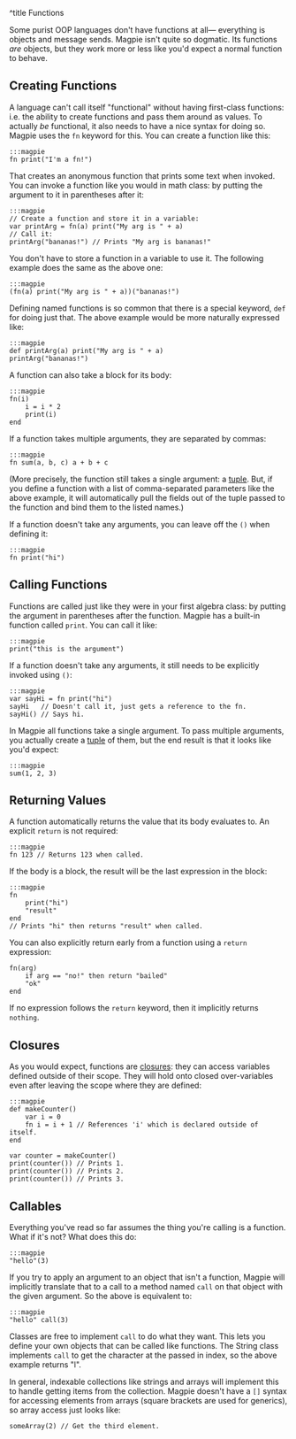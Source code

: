 ^title Functions

Some purist OOP languages don't have functions at all&mdash; everything is objects and message sends. Magpie isn't quite so dogmatic. Its functions *are* objects, but they work more or less like you'd expect a normal function to behave.

## Creating Functions

A language can't call itself "functional" without having first-class functions: i.e. the ability to create functions and pass them around as values. To actually *be* functional, it also needs to have a nice syntax for doing so. Magpie uses the `fn` keyword for this. You can create a function like this:

    :::magpie
    fn print("I'm a fn!")

That creates an anonymous function that prints some text when invoked. You can invoke a function like you would in math class: by putting the argument to it in parentheses after it:

    :::magpie
    // Create a function and store it in a variable:
    var printArg = fn(a) print("My arg is " + a)
    // Call it:
    printArg("bananas!") // Prints "My arg is bananas!"

You don't have to store a function in a variable to use it. The following example does the same as the above one:

    :::magpie
    (fn(a) print("My arg is " + a))("bananas!")

Defining named functions is so common that there is a special keyword, `def` for doing just that. The above example would be more naturally expressed like:

    :::magpie
    def printArg(a) print("My arg is " + a)
    printArg("bananas!")

A function can also take a block for its body:

    :::magpie
    fn(i)
        i = i * 2
        print(i)
    end

If a function takes multiple arguments, they are separated by commas:

    :::magpie
    fn sum(a, b, c) a + b + c

(More precisely, the function still takes a single argument: a [tuple](compound-values.html). But, if you define a function with a list of comma-separated parameters like the above example, it will automatically pull the fields out of the tuple passed to the function and bind them to the listed names.)

If a function doesn't take any arguments, you can leave off the `()` when defining it:

    :::magpie
    fn print("hi")

## Calling Functions

Functions are called just like they were in your first algebra class: by putting the argument in parentheses after the function. Magpie has a built-in function called `print`. You can call it like:

    :::magpie
    print("this is the argument")

If a function doesn't take any arguments, it still needs to be explicitly invoked using `()`:

    :::magpie
    var sayHi = fn print("hi")
    sayHi   // Doesn't call it, just gets a reference to the fn.
    sayHi() // Says hi.

In Magpie all functions take a single argument. To pass multiple arguments, you actually create a [tuple](compound-values.html) of them, but the end result is that it looks like you'd expect:

    :::magpie
    sum(1, 2, 3)

## Returning Values

A function automatically returns the value that its body evaluates to. An explicit `return` is not required:

    :::magpie
    fn 123 // Returns 123 when called.

If the body is a block, the result will be the last expression in the block:

    :::magpie
    fn
        print("hi")
        "result"
    end
    // Prints "hi" then returns "result" when called.

You can also explicitly return early from a function using a `return` expression:

    fn(arg)
        if arg == "no!" then return "bailed"
        "ok"
    end

If no expression follows the `return` keyword, then it implicitly returns `nothing`.

## Closures

As you would expect, functions are
[closures](http://en.wikipedia.org/wiki/Closure_%28computer_science%29): they
can access variables defined outside of their scope. They will hold onto closed over-variables even after leaving the scope where they are defined:

    :::magpie
    def makeCounter()
        var i = 0
        fn i = i + 1 // References 'i' which is declared outside of itself.
    end

    var counter = makeCounter()
    print(counter()) // Prints 1.
    print(counter()) // Prints 2.
    print(counter()) // Prints 3.

## Callables

Everything you've read so far assumes the thing you're calling is a function. What if it's not? What does this do:

    :::magpie
    "hello"(3)

If you try to apply an argument to an object that isn't a function, Magpie will implicitly translate that to a call to a method named `call` on that object with the given argument. So the above is equivalent to:

    :::magpie
    "hello" call(3)

Classes are free to implement `call` to do what they want. This lets you define
your own objects that can be called like functions. The String class implements
`call` to get the character at the passed in index, so the above example returns
"l".

In general, indexable collections like strings and arrays will implement this to handle getting items from the collection. Magpie doesn't have a `[]` syntax for accessing elements from arrays (square brackets are used for generics), so array access just looks like:

    someArray(2) // Get the third element.

